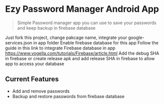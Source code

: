 # Ezy Password Manager Android App

> Simple Password manager app you can use to save your passwords and keep backup in firebase database

Just fork this project, change pakcage name, integrate your google-services.json in app folder
Enable firebase database for this app
Follow the guide in this link to integrate Firebase database in app https://www.vogella.com/tutorials/Firebase/article.html
Add the debug SHA in firebase or create release apk and add release SHA in firebase to allow app to access your database

## Current Features

- Add and remove passwords
- Backup and restore passwords from firebase database
